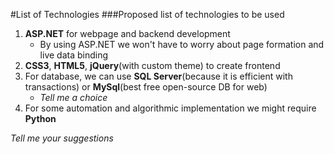 #List of Technologies
###Proposed list of technologies to be used

1.  **ASP.NET** for webpage and backend development
    - By using ASP.NET we won't have to worry about page formation and live data binding
2.  **CSS3**, **HTML5**, **jQuery**(with custom theme) to create frontend
3.  For database, we can use **SQL Server**(because it is efficient with transactions) or **MySql**(best free open-source DB for web)
    - *Tell me a choice*
4.  For some automation and algorithmic implementation we might require **Python**


*Tell me your suggestions*

